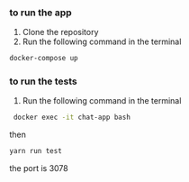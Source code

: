 ### to run the app
1. Clone the repository
2. Run the following command in the terminal
```bash
docker-compose up
```

### to run the tests
1. Run the following command in the terminal
```bash
 docker exec -it chat-app bash
```
then
```bash
yarn run test 
```

the port is 3078